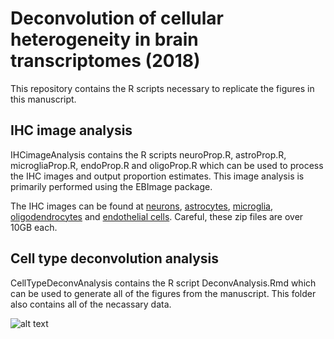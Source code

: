 # Deconvolution of cellular heterogeneity in brain transcriptomes (2018)

This repository contains the R scripts necessary to replicate the figures in this manuscript.

## IHC image analysis

IHCimageAnalysis contains the R scripts neuroProp.R, astroProp.R, microgliaProp.R, endoProp.R and oligoProp.R which can be used to process the IHC images and output proportion estimates. This image analysis is primarily performed using the EBImage package.

The IHC images can be found at [neurons](https://www.dropbox.com/s/k1lq99b8hmpgy7o/NeuN.zip?dl=0), [astrocytes](https://www.dropbox.com/s/z67ft05x1xnzofv/GFAP.zip?dl=0), [microglia](https://www.dropbox.com/s/4ihwqhmh3gtap1r/iba1.zip?dl=0), [oligodendrocytes](https://www.dropbox.com/s/yvf0wb22zy3lwam/Olig2.zip?dl=0) and [endothelial cells](https://www.dropbox.com/s/lyykkg62u0j4984/PECAM.zip?dl=0). Careful, these zip files are over 10GB each.



## Cell type deconvolution analysis

CellTypeDeconvAnalysis contains the R script DeconvAnalysis.Rmd which can be used to generate all of the figures from the manuscript. This folder also contains all of the necassary data.


![alt text](https://github.com/ellispatrick/CortexCellDeconv/raw/master/CellTypeDeconvAnalysis/figures/Figure3b_proportionDarmanis-1.png "Figure 23b")



